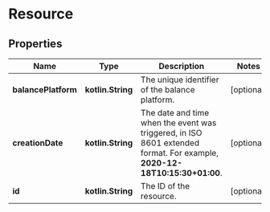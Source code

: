 
# Resource

## Properties
Name | Type | Description | Notes
------------ | ------------- | ------------- | -------------
**balancePlatform** | **kotlin.String** | The unique identifier of the balance platform. |  [optional]
**creationDate** | **kotlin.String** | The date and time when the event was triggered, in ISO 8601 extended format. For example, **2020-12-18T10:15:30+01:00**. |  [optional]
**id** | **kotlin.String** | The ID of the resource. |  [optional]



